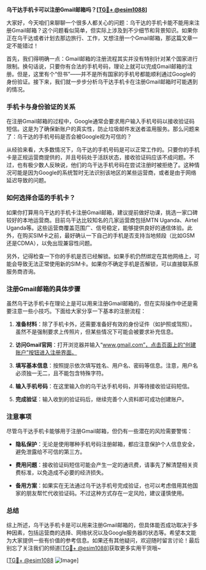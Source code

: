 **乌干达手机卡可以注册Gmail邮箱吗？[[TG💪+ @esim1088](https://t.me/s/esim1088)]**

大家好，今天咱们来聊聊一个很多人都关心的问题：乌干达的手机卡能不能用来注册Gmail邮箱？这个问题看似简单，但实际上涉及到不少细节和背景知识。如果你正在乌干达或者计划去那边旅行、工作，又想注册一个Gmail邮箱，那这篇文章一定不能错过！

首先，我们得明确一点：Gmail邮箱的注册流程其实并没有特别针对某个国家进行限制。换句话说，只要你有合法的手机号码，理论上就可以完成Gmail邮箱的注册。但是，这里有个“但书”——并不是所有国家的手机号都能顺利通过Google的身份验证。接下来，我们就一步步分析乌干达手机卡在注册Gmail邮箱时可能遇到的情况。

### 手机卡与身份验证的关系

在注册Gmail邮箱的过程中，Google通常会要求用户输入手机号码以接收验证码短信。这是为了确保新账户的真实性，防止垃圾邮件发送者滥用服务。那么问题来了：乌干达的手机号码是否会被Google视为可信的？

从经验来看，大多数情况下，乌干达的手机号码是可以正常工作的。只要你的手机卡是正规运营商提供的，并且号码处于活跃状态，接收验证码应该不成问题。不过，也有极少数人反映说，他们的乌干达手机号码在尝试注册时被拒绝了。这种情况可能是因为Google的系统暂时无法识别该地区的某些运营商，或者是由于网络延迟导致的问题。

### 如何选择合适的手机卡？

如果你打算用乌干达的手机卡注册Gmail邮箱，建议提前做好功课，挑选一家口碑较好的本地运营商。目前乌干达比较知名的几家运营商包括MTN Uganda、Airtel Uganda等。这些运营商覆盖范围广、信号稳定，能够提供良好的通信体验。此外，在购买SIM卡之前，最好确认一下自己的手机是否支持当地频段（比如GSM还是CDMA），以免出现兼容性问题。

另外，记得检查一下你的手机是否已经解锁。如果手机仍然绑定在其他网络上，可能会导致无法正常使用新的SIM卡。如果你不确定手机是否解锁，可以直接联系原服务商咨询。

### 注册Gmail邮箱的具体步骤

虽然乌干达手机卡在理论上是可以用来注册Gmail邮箱的，但在实际操作中还是需要注意一些小技巧。下面给大家分享一下基本的注册流程：

1. **准备材料**：除了手机卡外，还需要准备好有效的身份证件（如护照或驾照）。虽然不是强制要求上传照片，但某些情况下可能会被要求补充信息。
   
2. **访问Gmail官网**：打开浏览器并输入“www.gmail.com”，点击页面上的“创建账户”按钮进入注册界面。

3. **填写基本信息**：按照提示依次填写姓名、用户名、密码等信息。注意，用户名必须独一无二，且不能包含特殊字符。

4. **输入手机号码**：在这里输入你的乌干达手机号码，并等待接收验证码短信。

5. **完成验证**：输入收到的验证码后，继续完善个人资料即可成功创建账户。

### 注意事项

尽管乌干达手机卡能够用于注册Gmail邮箱，但仍有一些潜在的风险需要警惕：

- **隐私保护**：无论是使用哪种手机号码注册邮箱，都应注意保护个人信息安全，避免泄露给不可信的第三方。
  
- **费用问题**：接收验证码短信可能会产生一定的通讯费，请事先了解清楚相关资费标准，以免造成不必要的经济损失。

- **备用方案**：如果实在无法通过乌干达手机号完成验证，也可以考虑借用其他国家的朋友帮忙代收验证码。不过这种方式存在一定风险，建议谨慎使用。

### 总结

综上所述，乌干达手机卡是可以用来注册Gmail邮箱的，但具体能否成功取决于多种因素，包括运营商的选择、网络状况以及Google服务器的状态等。希望本文能为大家提供一些有价值的参考信息。如果还有其他疑问，欢迎随时留言讨论！最后别忘了关注我们的频道[[TG💪+ @esim1088](https://t.me/s/esim1088)]获取更多实用干货哦~

[[TG💪+ @esim1088](https://t.me/s/esim1088) ![Image](https://i.postimg.cc/4NQfJmqS/Snipaste-2025-05-13-00-14-12.png)]